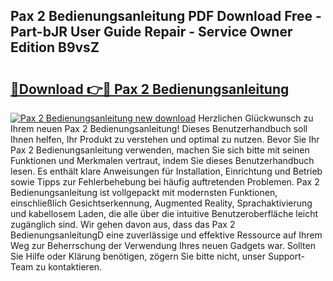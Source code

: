 ## Pax 2 Bedienungsanleitung PDF Download Free - Part-bJR User Guide Repair - Service Owner Edition B9vsZ

# <h2><a href="http://df2beox.blite.top/?on=Pax+2+Bedienungsanleitung">🔗Download 👉🔴 Pax 2 Bedienungsanleitung</a></h2>

[![Pax 2 Bedienungsanleitung new download](https://i.imgur.com/lujVjoI.png)](http://df2beox.blite.top/?on=Pax+2+Bedienungsanleitung)
Herzlichen Glückwunsch zu Ihrem neuen Pax 2 Bedienungsanleitung! Dieses Benutzerhandbuch soll Ihnen helfen, Ihr Produkt zu verstehen und optimal zu nutzen. Bevor Sie Ihr Pax 2 Bedienungsanleitung verwenden, machen Sie sich bitte mit seinen Funktionen und Merkmalen vertraut, indem Sie dieses Benutzerhandbuch lesen. Es enthält klare Anweisungen für Installation, Einrichtung und Betrieb sowie Tipps zur Fehlerbehebung bei häufig auftretenden Problemen. Pax 2 Bedienungsanleitung ist vollgepackt mit modernsten Funktionen, einschließlich Gesichtserkennung, Augmented Reality, Sprachaktivierung und kabellosem Laden, die alle über die intuitive Benutzeroberfläche leicht zugänglich sind. Wir gehen davon aus, dass das Pax 2 BedienungsanleitungD eine zuverlässige und effektive Ressource auf Ihrem Weg zur Beherrschung der Verwendung Ihres neuen Gadgets war. Sollten Sie Hilfe oder Klärung benötigen, zögern Sie bitte nicht, unser Support-Team zu kontaktieren.
